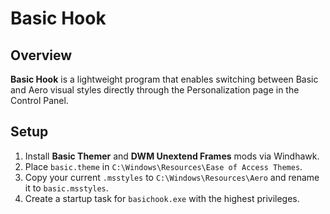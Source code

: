 # Basic Hook

## Overview

**Basic Hook** is a lightweight program that enables switching between Basic and Aero visual styles directly through the Personalization page in the Control Panel.

## Setup

1. Install **Basic Themer** and **DWM Unextend Frames** mods via Windhawk.  
2. Place `basic.theme` in `C:\Windows\Resources\Ease of Access Themes`.  
3. Copy your current `.msstyles` to `C:\Windows\Resources\Aero` and rename it to `basic.msstyles`.  
4. Create a startup task for `basichook.exe` with the highest privileges.  
